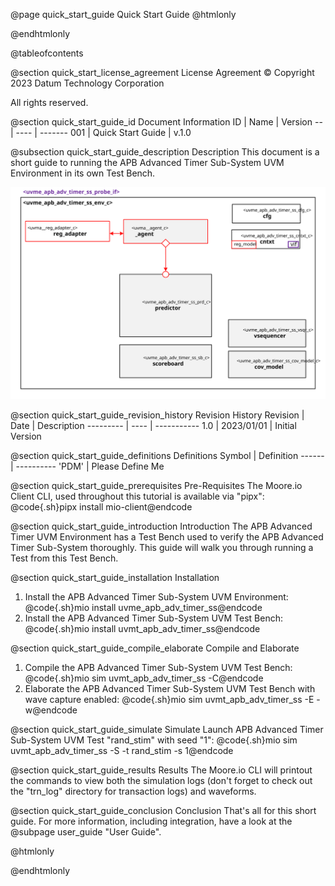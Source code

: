 @page quick_start_guide Quick Start Guide
@htmlonly
<div class="autonumbering">
@endhtmlonly



@tableofcontents



@section quick_start_license_agreement License Agreement
© Copyright 2023 Datum Technology Corporation

All rights reserved.



@section quick_start_guide_id Document Information
ID | Name | Version
-- | ---- | -------
001 | Quick Start Guide | v.1.0


@subsection quick_start_guide_description Description
This document is a short guide to running the APB Advanced Timer Sub-System UVM Environment in its own Test Bench.

![uvme_apb_adv_timer_ss_env_c Block Diagram](env_block_diagram.svg)



@section quick_start_guide_revision_history Revision History
Revision  | Date | Description
--------- | ---- | -----------
1.0 | 2023/01/01 | Initial Version



@section quick_start_guide_definitions Definitions
Symbol | Definition
------ | ----------
 'PDM' | Please Define Me



@section quick_start_guide_prerequisites Pre-Requisites
The Moore.io Client CLI, used throughout this tutorial is available via "pipx":
@code{.sh}pipx install mio-client@endcode



@section quick_start_guide_introduction Introduction
The APB Advanced Timer UVM Environment has a Test Bench used to verify the APB Advanced Timer Sub-System thoroughly.
This guide will walk you through running a Test from this Test Bench.



@section quick_start_guide_installation Installation
1. Install the APB Advanced Timer Sub-System UVM Environment: @code{.sh}mio install uvme_apb_adv_timer_ss@endcode
2. Install the APB Advanced Timer Sub-System UVM Test Bench: @code{.sh}mio install uvmt_apb_adv_timer_ss@endcode


@section quick_start_guide_compile_elaborate Compile and Elaborate
1. Compile the APB Advanced Timer Sub-System UVM Test Bench: @code{.sh}mio sim uvmt_apb_adv_timer_ss -C@endcode
2. Elaborate the APB Advanced Timer Sub-System UVM Test Bench with wave capture enabled: @code{.sh}mio sim uvmt_apb_adv_timer_ss -E -w@endcode


@section quick_start_guide_simulate Simulate
Launch APB Advanced Timer Sub-System UVM Test "rand_stim" with seed "1":
@code{.sh}mio sim uvmt_apb_adv_timer_ss -S -t rand_stim -s 1@endcode



@section quick_start_guide_results Results
The Moore.io CLI will printout the commands to view both the simulation logs (don't forget to check out the "trn_log"
directory for transaction logs) and waveforms.



@section quick_start_guide_conclusion Conclusion
That's all for this short guide.  For more information, including integration, have a look at the @subpage user_guide "User Guide".



@htmlonly
</div>
@endhtmlonly